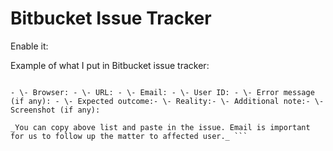 # Bitbucket Issue Tracker

Enable it:



Example of what I put in Bitbucket issue tracker:

```**Please provide this info when creating issue:**

- \- Browser: - \- URL: - \- Email: - \- User ID: - \- Error message (if any): - \- Expected outcome:- \- Reality:- \- Additional note:- \- Screenshot (if any):

_You can copy above list and paste in the issue. Email is important for us to follow up the matter to affected user._ ```
